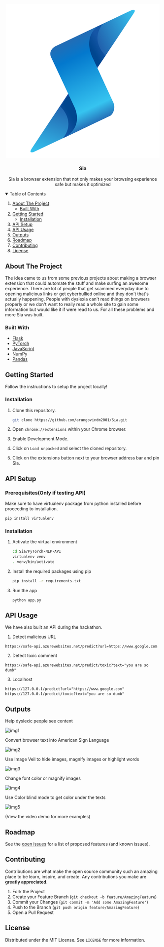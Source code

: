 

<p align="center">

  <img align = "center" src="/icon.png">
  <h3 align="center">Sia</h3>

  <p align="center">
    Sia is a browser extension that not only makes your browsing experience safe but makes it optimized
</p>



<!-- TABLE OF CONTENTS -->
<details open="open">
  <summary>Table of Contents</summary>
  <ol>
    <li>
      <a href="#about-the-project">About The Project</a>
      <ul>
        <li><a href="#built-with">Built With</a></li>
      </ul>
    </li>
    <li>
      <a href="#getting-started">Getting Started</a>
      <ul>
        <li><a href="#installation">Installation</a></li>
      </ul>
    </li>
    <li><a href="#api-setup">API Setup</a></li>
    <li><a href="#api-usage">API Usage</a></li>
    <li><a href="#outputs">Outputs</a></li>
    <li><a href="#roadmap">Roadmap</a></li>
    <li><a href="#contributing">Contributing</a></li>
    <li><a href="#license">License</a></li>
  </ol>
</details>



<!-- ABOUT THE PROJECT -->
## About The Project
The idea came to us from some previous projects about making a browser extension that could automate the stuff and make surfing an awesome experience. There are lot of people that get scammed everyday due to opening malicious links or get cyberbullied online and they don't that's actually happening. People with dyslexia can't read things on browsers properly or we don't want to really read a whole site to gain some information but would like it if were read to us. For all these problems and more Sia was built.

### Built With

* [Flask](https://flask.palletsprojects.com/en/2.0.x/)
* [PyTorch](https://pytorch.org/)
* [JavaScript]()
* [NumPy]()
* [Pandas]()




<!-- GETTING STARTED -->
## Getting Started

Follow the instructions to setup the project locally!



### Installation

1. Clone this repository.
   ```sh
   git clone https://github.com/arungovindm2001/Sia.git
   ```

2. Open `chrome://extensions` within your Chrome browser.

3. Enable Development Mode.

4. Click on `Load unpacked` and select the cloned repository.

5. Click on the extensions button next to your browser address bar and pin Sia.

## API Setup

### Prerequisites(Only if testing API)

Make sure to have virtualenv package from python installed before proceeding to installation.
  ```sh
  pip install virtualenv
  ```

### Installation

1. Activate the virtual environment
   ```sh
   cd Sia/PyTorch-NLP-API
   virtualenv venv
   . venv/bin/activate
   ```
2. Install the required packages using pip
   ```sh
   pip install -r requirements.txt
   ```
3. Run the app
   ```sh
   python app.py
   ```

## API Usage
We have also built an API during the hackathon.
1. Detect malicious URL
```
https://safe-api.azurewebsites.net/predict?url=https://www.google.com
```
2. Detect toxic comment
```
https://safe-api.azurewebsites.net/predict/toxic?text="you are so dumb"
```
3. Localhost
```
https://127.0.0.1/predict?url="https://www.google.com"
https://127.0.0.1/predict/toxic?text="you are so dumb"
```

## Outputs
Help dyslexic people see content

![img1](https://user-images.githubusercontent.com/53506835/128630908-3af84ccf-fd16-40a0-bad0-d3ce57598500.gif)

Convert browser text into American Sign Language

![img2](https://user-images.githubusercontent.com/53506835/128631080-ed251da5-9cf7-4f28-8097-2e080369152d.gif)

Use Image Veil to hide images, magnify images or highlight words

![img3](https://user-images.githubusercontent.com/53506835/128631137-5a01ec4d-635d-44a3-8cea-f65d4d616621.gif)

Change font color or magnify images

![img4](https://user-images.githubusercontent.com/53506835/128631246-87452d5e-7d0f-4c50-8f11-4e0570d3ca7d.gif)

Use Color blind mode to get color under the texts

![img5](https://user-images.githubusercontent.com/53506835/128631327-059de0fd-b78c-437a-afbe-239b7abc61e2.gif)


(View the video demo for more examples)

<!-- ROADMAP -->
## Roadmap

See the [open issues](https://github.com/arungovindm2001/Sia/issues) for a list of proposed features (and known issues).



<!-- CONTRIBUTING -->
## Contributing

Contributions are what make the open source community such an amazing place to be learn, inspire, and create. Any contributions you make are **greatly appreciated**.

1. Fork the Project
2. Create your Feature Branch (`git checkout -b feature/AmazingFeature`)
3. Commit your Changes (`git commit -m 'Add some AmazingFeature'`)
4. Push to the Branch (`git push origin feature/AmazingFeature`)
5. Open a Pull Request



<!-- LICENSE -->
## License

Distributed under the MIT License. See `LICENSE` for more information.


